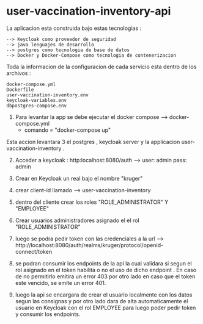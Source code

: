 # user-vaccination-inventory-api

La aplicacion esta construida bajo estas tecnologias :

	--> Keycloak como proveedor de seguridad
	--> java lenguajes de desarrollo
	--> postgres como tecnologia de base de datos
	--> Docker y Docker-Compose como tecnologia de contenerizacion

Toda la informacion de la configuracion de cada servicio esta dentro de los archivos :

	docker-compose.yml
	Dockerfile
	user-vaccination-inventory.env
	keycloak-variables.env
	dbpostgres-compose.env



1) Para levantar la app se debe ejecutar el docker compose --> docker-compose.yml 
	- comando = "docker-compose up"

Esta accion levantara 3 el postgres , keycloak server y la applicacion user-vaccination-inventory .

2) Acceder a keycloak : http:localhost:8080/auth --> user: admin pass: admin

3) Crear en Keycloak un real bajo el nombre "kruger"

4) crear client-id llamado --> user-vaccination-inventory

5) dentro del cliente crear  los roles "ROLE_ADMINISTRATOR" Y "EMPLOYEE"

6) Crear usuarios administradores asignado el el rol "ROLE_ADMINISTRATOR"

7) luego se podra pedir token con las credenciales a la url --> http://localhost:8080/auth/realms/kruger/protocol/openid-connect/token

8) se podran consumir los endpoints de la api la cual validara si segun el rol asignado en el token habilita o no el uso de dicho endpoint . En caso de no permitirlo emitira un error 403 por otro lado en caso que el token este vencido, se emite un error 401.

9) luego la api se encargara de crear el usuario localmente con los datos segun las consignas y por otro lado dara de alta automaticamente el usuario en Keycloak con el rol EMPLOYEE para luego poder pedir token y consumir los endpoints.



